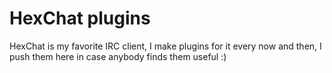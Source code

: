 # HexChat plugins
HexChat is my favorite IRC client, I make plugins for it every now and then, I push them here in case anybody finds them useful :)
